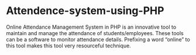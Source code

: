# Attendence-system-using-PHP
Online Attendance Management System in PHP is an innovative tool to maintain and manage the attendance of students/employees. These tools can be a software to monitor attendance details. Prefixing a word “online” to this tool makes this tool very resourceful technique.
